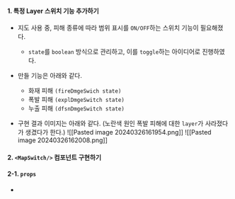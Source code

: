 
#### 1. 특정 Layer 스위치 기능 추가하기

- 지도 사용 중, 피해 종류에 따라 범위 표시를 `ON/OFF`하는 스위치 기능이 필요해졌다.
	- `state`를 `boolean` 방식으로 관리하고, 이를 `toggle`하는 아이디어로 진행하였다.
	
- 만들 기능은 아래와 같다.
	- 화재 피해 `(fireDmgeSwich state)`
	- 폭발 피해 `(explDmgeSwitch state)`
	- 누출 피해 `(dfsnDmgeSwitch state)`

- 구현 결과 이미지는 아래와 같다. (노란색 원인 폭발 피해에 대한 `layer`가 사라졌다가 생겼다가 한다.)
![[Pasted image 20240326161954.png]]
![[Pasted image 20240326162008.png]]


#### 2. `<MapSwitch/>` 컴포넌트 구현하기

#### 2-1. `props`

- 